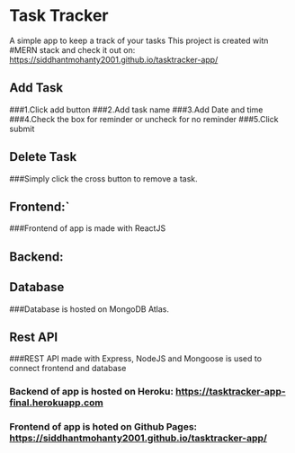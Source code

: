 # Task Tracker 
A simple app to keep a track of your tasks
This project is created witn #MERN stack and check it out on:
https://siddhantmohanty2001.github.io/tasktracker-app/



## Add Task

###1.Click add button
###2.Add task name
###3.Add Date and time
###4.Check the box for reminder or uncheck for no reminder
###5.Click submit

## Delete Task

###Simply click the cross button to remove a task.

## Frontend:`

###Frontend of app is made with ReactJS

## Backend:


## Database

###Database is hosted on MongoDB Atlas.

## Rest API

###REST API made with Express, NodeJS and Mongoose is used to connect frontend and database

### Backend of app is hosted on Heroku: https://tasktracker-app-final.herokuapp.com

### Frontend of app is hoted on Github Pages: https://siddhantmohanty2001.github.io/tasktracker-app/

